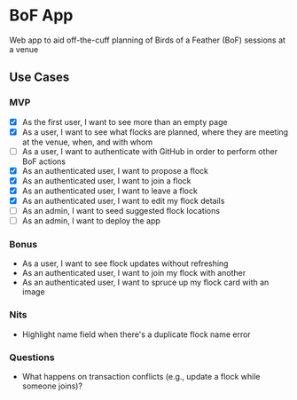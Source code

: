 # BoF App

Web app to aid off-the-cuff planning of Birds of a Feather (BoF) sessions at a venue

## Use Cases

### MVP

* [X] As the first user, I want to see more than an empty page
* [X] As a user, I want to see what flocks are planned, where they are meeting at the venue, when, and with whom
* [ ] As a user, I want to authenticate with GitHub in order to perform other BoF actions
* [X] As an authenticated user, I want to propose a flock
* [X] As an authenticated user, I want to join a flock
* [X] As an authenticated user, I want to leave a flock
* [X] As an authenticated user, I want to edit my flock details
* [ ] As an admin, I want to seed suggested flock locations
* [ ] As an admin, I want to deploy the app

### Bonus

* As a user, I want to see flock updates without refreshing
* As an authenticated user, I want to join my flock with another
* As an authenticated user, I want to spruce up my flock card with an image

### Nits

* Highlight name field when there's a duplicate flock name error

### Questions

* What happens on transaction conflicts (e.g., update a flock while someone joins)?

